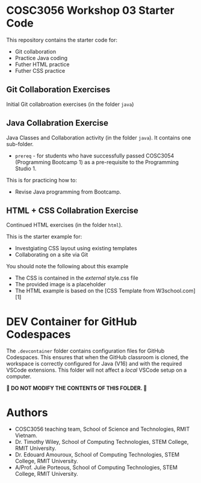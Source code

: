 # COSC3056 Workshop 03 Starter Code

This repository contains the starter code for:
* Git collaboration
* Practice Java coding
* Futher HTML practice
* Futher CSS practice

## Git Collaboration Exercises
Initial Git collabroation exercises (in the folder `java`)

## Java Collabration Exercise
Java Classes and Collaboration activity (in the folder `java`).
It contains one sub-folder.

* `prereq` - for students who have successfully passed COSC3054 (Programming Bootcamp 1) as a pre-requisite to the Programming Studio 1.

This is for practicing how to:

* Revise Java programming from Bootcamp.

## HTML + CSS Collabration Exercise
Continued HTML exercises (in the folder `html`).

This is the starter example for:
* Investgiating CSS layout using existing templates
* Collaborating on a site via Git

You should note the following about this example
* The CSS is contained in the *external* style.css file
* The provided image is a placeholder
* The HTML example is based on the [CSS Template from W3school.com][1]

# DEV Container for GitHub Codespaces
The ```.devcontainer``` folder contains configuration files for GitHub Codespaces.
This ensures that when the GitHub classroom is cloned, the workspace is correctly configured for Java (V16) and with the required VSCode extensions.
This folder will not affect a *local* VSCode setup on a computer.

**🚨 DO NOT MODIFY THE CONTENTS OF THIS FOLDER. 🚨**

# Authors
* COSC3056 teaching team, School of Science and Technologies, RMIT Vietnam.
* Dr. Timothy Wiley, School of Computing Technologies, STEM College, RMIT University.
* Dr. Edouard Amouroux, School of Computing Technologies, STEM College, RMIT University.
* A/Prof. Julie Porteous, School of Computing Technologies, STEM College, RMIT University.



